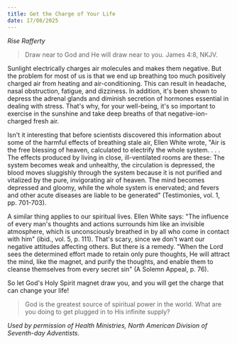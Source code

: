 ```yaml
---
title: Get the Charge of Your Life
date: 17/08/2025
---
```


_Rise Rafferty_

> <p></p>
> Draw near to God and He will draw near to you. James 4:8, NKJV.

Sunlight electrically charges air molecules and makes them negative. But the problem for most of us is that we end up breathing too much positively charged air from heating and air-conditioning. This can result in headache, nasal obstruction, fatigue, and dizziness. In addition, it's been shown to depress the adrenal glands and diminish secretion of hormones essential in dealing with stress. That's why, for your well-being, it's so important to exercise in the sunshine and take deep breaths of that negative-ion-charged fresh air.

Isn't it interesting that before scientists discovered this information about some of the harmful effects of breathing stale air, Ellen White wrote, "Air is the free blessing of heaven, calculated to electrify the whole system. . . . The effects produced by living in close, ill-ventilated rooms are these: The system becomes weak and unhealthy, the circulation is depressed, the blood moves sluggishly through the system because it is not purified and vitalized by the pure, invigorating air of heaven. The mind becomes depressed and gloomy, while the whole system is enervated; and fevers and other acute diseases are liable to be generated" (Testimonies, vol. 1, pp. 701-703).

A similar thing applies to our spiritual lives. Ellen White says: "The influence of every man's thoughts and actions surrounds him like an invisible atmosphere, which is unconsciously breathed in by all who come in contact with him" (ibid., vol. 5, p. 111). That's scary, since we don't want our negative attitudes affecting others. But there is a remedy. "When the Lord sees the determined effort made to retain only pure thoughts, He will attract the mind, like the magnet, and purify the thoughts, and enable them to cleanse themselves from every secret sin" (A Solemn Appeal, p. 76).

So let God's Holy Spirit magnet draw you, and you will get the charge that can change your life!

> <callout></callout>
> God is the greatest source of spiritual power in the world. What are you doing to get plugged in to His infinite supply?

_Used by permission of Health Ministries, North American Division of Seventh-day Adventists._